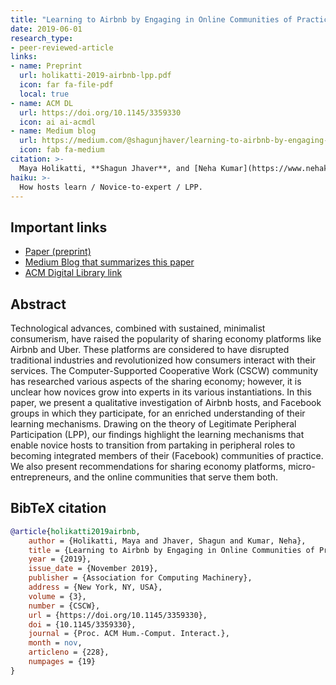 ```yaml
---
title: "Learning to Airbnb by Engaging in Online Communities of Practice"
date: 2019-06-01
research_type: 
- peer-reviewed-article
links:
- name: Preprint
  url: holikatti-2019-airbnb-lpp.pdf
  icon: far fa-file-pdf
  local: true
- name: ACM DL
  url: https://doi.org/10.1145/3359330
  icon: ai ai-acmdl   
- name: Medium blog
  url: https://medium.com/@shagunjhaver/learning-to-airbnb-by-engaging-in-online-communities-of-practice-8e45491633a3
  icon: fab fa-medium  
citation: >-
  Maya Holikatti, **Shagun Jhaver**, and [Neha Kumar](https://www.nehakumar.org), “Learning to Airbnb by Engaging in Online Communities of Practice” *Proc. ACM Hum.-Comput. Interact. 3*, CSCW, Article 228 (November 2019), 19 pages. DOI: [`10.1145/3359330`](https://doi.org/10.1145/3359330)
haiku: >-
  How hosts learn / Novice-to-expert / LPP.
---
```


## Important links

- [Paper (preprint)](holikatti-2019-airbnb-lpp.pdf)
- [Medium Blog that summarizes this paper](https://medium.com/@shagunjhaver/learning-to-airbnb-by-engaging-in-online-communities-of-practice-8e45491633a3)
- [ACM Digital Library link](https://doi.org/10.1145/3359330)

## Abstract

Technological advances, combined with sustained, minimalist consumerism, have raised the popularity of sharing economy platforms like Airbnb and Uber. These platforms are considered to have disrupted traditional industries and revolutionized how consumers interact with their services. The Computer-Supported Cooperative Work (CSCW) community has researched various aspects of the sharing economy; however, it is unclear how novices grow into experts in its various instantiations. In this paper, we present a qualitative investigation of Airbnb hosts, and Facebook groups in which they participate, for an enriched understanding of their learning mechanisms. Drawing on the theory of Legitimate Peripheral Participation (LPP), our findings highlight the learning mechanisms that enable novice hosts to transition from partaking in peripheral roles to becoming integrated members of their (Facebook) communities of practice. We also present recommendations for sharing economy platforms, micro-entrepreneurs, and the online communities that serve them both.

## BibTeX citation

```bibtex
@article{holikatti2019airbnb,
	author = {Holikatti, Maya and Jhaver, Shagun and Kumar, Neha},
	title = {Learning to Airbnb by Engaging in Online Communities of Practice},
	year = {2019},
	issue_date = {November 2019},
	publisher = {Association for Computing Machinery},
	address = {New York, NY, USA},
	volume = {3},
	number = {CSCW},
	url = {https://doi.org/10.1145/3359330},
	doi = {10.1145/3359330},
	journal = {Proc. ACM Hum.-Comput. Interact.},
	month = nov,
	articleno = {228},
	numpages = {19}
}
```
